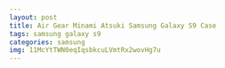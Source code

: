 ```yaml
---
layout: post
title: Air Gear Minami Atsuki Samsung Galaxy S9 Case
tags: samsung galaxy s9
categories: samsung
img: 11McYtTWN0eqIqsbkcuLVmtRx2wovHg7u
---
```


